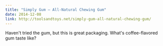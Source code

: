```yaml
---
title: "Simply Gum — All-Natural Chewing Gum"
date: 2014-12-08
link: http://toolsandtoys.net/simply-gum-all-natural-chewing-gum/
---
```

 Haven't tried the gum, but this is great packaging. What's coffee-flavored gum taste like?
